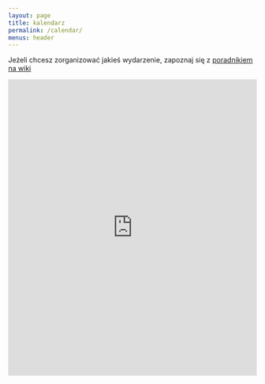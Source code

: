 ```yaml
---
layout: page
title: kalendarz
permalink: /calendar/
menus: header
---
```


Jeżeli chcesz zorganizować jakieś wydarzenie, zapoznaj się z [poradnikiem na wiki](//wiki.hs3.pl/zrob-se-meetup)

<iframe src="https://calendar.google.com/calendar/embed?showTitle=0&amp;height=600&amp;wkst=2&amp;hl=pl&amp;bgcolor=%23ffffff&amp;src=codeme.pl_ksn59c5sr9fn3bd78lh7vj07pg%40group.calendar.google.com&amp;color=%23A32929&amp;ctz=Europe%2FWarsaw" style="border: 0;  max-width: 100%; width:800px; height: 600px;" frameborder="0" scrolling="no"></iframe>
